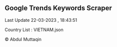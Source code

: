 

## Google Trends Keywords Scraper 
 
Last Update 22-03-2023 , 18:43:51

Country List :
VIETNAM.json



© Abdul Muttaqin 
